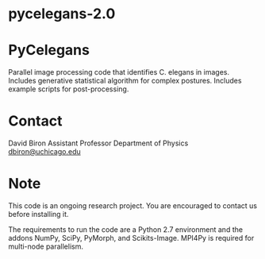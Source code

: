 # pycelegans-2.0
PyCelegans
==========

Parallel image processing code that identifies C. elegans in images.
Includes generative statistical algorithm for complex postures.
Includes example scripts for post-processing.


Contact
========
David Biron
Assistant Professor
Department of Physics
dbiron@uchicago.edu


Note
=====

This code is an ongoing research project.  You are encouraged to contact us 
before installing it.

The requirements to run the code are a Python 2.7 environment and the addons
NumPy, SciPy, PyMorph, and Scikits-Image. MPI4Py is required for multi-node
parallelism.
